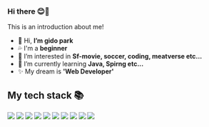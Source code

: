 ### Hi there 😊🙌

<!---
prayer0420/prayer0420 is a ✨ special ✨ repository because its `README.md` (this file) appears on your GitHub profile.
You can click the Preview link to take a look at your changes.
--->


This is an introduction about me!


- 👋 Hi, **I’m gido park**
- 💦 I'm a **beginner**
- 👀 I’m interested in **Sf-movie, soccer, coding, meatverse etc...**
- 🌱 I’m currently learning **Java, Spirng etc...**
- ✨ My dream is **'Web Developer'**







<h2> My tech stack 📚 </h2>
<img src="https://img.shields.io/badge/-.NET-512BD4?style=for-the-badge&logo=.net&logoColor=white">
<img src="https://img.shields.io/badge/-C-000000?style=for-the-badge&logo=c&logoColor=white">
<img src="https://img.shields.io/badge/-C++-00599C?style=for-the-badge&logo=c++&logoColor=white">
<img src="https://img.shields.io/badge/-Unity-FFFFFF?style=for-the-badge&logo=unity&logoColor=black">
<img src="https://img.shields.io/badge/-Unreal-0E1128?style=for-the-badge&logo=unrealengine&logoColor=white">
<img src="https://img.shields.io/badge/-GitHub-181717?style=for-the-badge&logo=github&logoColor=white">
<img src="https://img.shields.io/badge/-C%23-239120?style=for-the-badge&logo=c-sharp&logoColor=white">
<img src="https://img.shields.io/badge/-Java-007396?style=for-the-badge&logo=java&logoColor=white">
<img src="https://img.shields.io/badge/-SpringBoot-6DB33F?style=for-the-badge&logo=spring&logoColor=white">
<img src="https://img.shields.io/badge/-MySQL-4479A1?style=for-the-badge&logo=mysql&logoColor=white">


 

